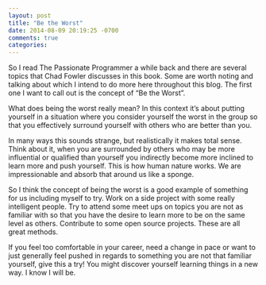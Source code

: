 ```yaml
---
layout: post
title: "Be the Worst"
date: 2014-08-09 20:19:25 -0700
comments: true
categories:
---
```

So I read The Passionate Programmer a while back and there are several topics that Chad Fowler discusses in this book. Some are worth noting and talking about which I intend to do more here throughout this blog. The first one I want to call out is the concept of “Be the Worst”.

What does being the worst really mean? In this context it’s about putting yourself in a situation where you consider yourself the worst in the group so that you effectively surround yourself with others who are better than you.

In many ways this sounds strange, but realistically it makes total sense. Think about it, when you are surrounded by others who may be more influential or qualified than yourself you indirectly become more inclined to learn more and push yourself. This is how human nature works. We are impressionable and absorb that around us like a sponge.

So I think the concept of being the worst is a good example of something for us including myself to try. Work on a side project with some really intelligent people. Try to attend some meet ups on topics you are not as familiar with so that you have the desire to learn more to be on the same level as others. Contribute to some open source projects. These are all great methods.

If you feel too comfortable in your career, need a change in pace or want to just generally feel pushed in regards to something you are not that familiar yourself, give this a try! You might discover yourself learning things in a new way. I know I will be.
